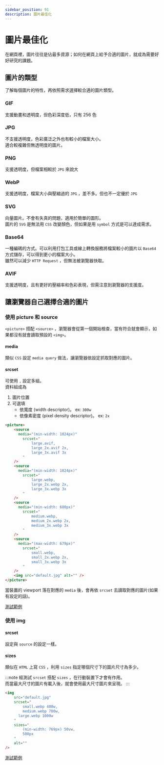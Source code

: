 ```yaml
---
sidebar_position: 91
description: 圖片最佳化
---
```


# 圖片最佳化
在網頁裡，圖片往往是佔最多資源；如何在網頁上給予合適的圖片，就成為需要好好研究的課題。

## 圖片的類型
了解每個圖片的特性，再依照需求選擇較合適的圖片類型。

### GIF
支援動畫和透明度，但色彩深度低，只有 256 色

### JPG
不支援透明度，色彩廣泛之外也有較小的檔案大小。<br />
適合較複雜但無透明度的圖片。

### PNG
支援透明度，但檔案相較於 `JPG` 來說大

### WebP
支援透明度，檔案大小與壓縮過的 `JPG` ，差不多。但也不一定優於 `JPG`

### SVG
向量圖片。不會有失真的問題，適用於簡單的圖形。<br />
圖片的 `SVG` 是無法用 `CSS` 改變顏色，但如果是用 `symbol` 方式是可以達成需求。

### Base64
一種編碼的方式。可以利用打包工具或線上轉換服務將檔案較小的圖片以 `Base64` 方式儲存，可以得到更小的檔案大小。<br />
雖然可以減少 `HTTP Request` ，但無法被瀏覽器快取。

### AVIF
支援透明度，且有更好的壓縮率和色彩表現，但需注意到瀏覽器的支援度。

## 讓瀏覽器自己選擇合適的圖片

### 使用 picture 和 source
`<picture>` 搭配 `<source>` ，瀏覽器會從第一個開始檢查，當有符合就會顯示，如果都沒有就會讀取預設的 `<img>`。

#### media
類似 `CSS` 設定 `media query` 做法，讓瀏覽器依設定抓取對應的圖片。

#### srcset
可使用 `,` 設定多組。<br />
資料組成為
1. 圖片位置
2. 可選填
   - 依寬度 (width descriptor)。 ex: `300w`
   - 依像素密度 (pixel density descriptor)。 ex: `2x`

```html
<picture>
	<source
	  media="(min-width: 1024px)"
		srcset="
			large.avif,
			large_2x.avif 2x,
			large_3x.avif 3x
		"
	/>
	<source
	  media="(min-width: 1024px)"
		srcset="
			large.webp,
			large_2x.webp 2x,
			large_3x.webp 3x
		"
	/>
	<source
	  media="(min-width: 680px)" 
		srcset="
			medium.webp,
			medium_2x.webp 2x,
			medium_3x.webp 3x
		"
	/>
	<source
	  media="(max-width: 679px)"
		srcset="
			small.webp,
			small_2x.webp 2x,
			small_3x.webp 3x
		"
	/>
	<img src="default.jpg" alt="" />
</picture>
```

當裝置的 viewport 落在對應的 `media` 後，會再依 `srcset` 去讀取對應的圖片(如果有設定的話)。

[測試範例](https://codepen.io/starRandy/full/abMeLeE)

### 使用 img

#### srcset
設定與 `source` 的設定一樣。

#### sizes
類似在 `HTML` 上寫 `CSS` ，利用 `sizes` 指定哪個尺寸下的圖片尺寸為多少。

:::note
經測試 `srcset` 搭配 `sizes` ，在行動裝置下才會有作用。<br />
而當最大尺寸的圖片有載入後，就會使用最大尺寸圖片來呈現。
:::

```html
<img
	src="default.jpg"
	srcset="
		small.webp 400w,
		medium.webp 700w,
	  large.webp 1000w
	"
	sizes="
		(min-width: 769px) 50vw,
		500px
	"
	alt=""
/>
```

[測試範例](https://codepen.io/starRandy/full/PogYwGW)